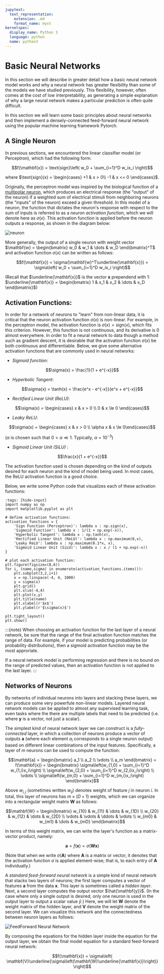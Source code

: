 ```yaml
---
jupytext:
  text_representation:
    extension: .md
    format_name: myst
kernelspec:
  display_name: Python 3
  language: python
  name: python3
---
```


# Basic Neural Networks

In this section we will describe in greater detail how a basic neural network model works and why a neural network has greater flexibility than some of the models we have studied previously. This flexibility, however, often comes at the cost of low interpretability, as generating a simple explanation of why a large neural network makes a particular prediction is often quite difficult.

In this section we will learn some basic principles about neural networks and then implement a densely-connected feed-forward neural network using the popular machine learning framework Pytorch.

## A Single Neuron

In previous sections, we encountered the linear classifier model (or Perceptron), which had the following form:

$$f(\mathbf{x}) = \text{sign}\left( w_0 + \sum_{i=1}^D w_ix_i \right)$$

where $\text{sign}(x) = \begin{cases} +1 &  x > 0\\ -1 & x <= 0 \end{cases}$.

Originally, the perceptron model was inspired by the biological function of a [multipolar neuron](https://en.wikipedia.org/wiki/Multipolar_neuron), which produces an electrical response (the "output" of the neuron) if a weighted sum of electrical stimuli from neighboring neurons (the "inputs" of the neuron) exceed a given threshold. In this model of a neuron, the function that dictates the neuron's response with respect to the sum of inputs is referred to as a _neuron activation function_, which we will denote here as $\sigma(x)$. This activation function is applied before the neuron outputs a response, as shown in the diagram below:

![neuron](neuron.svg)

More generally, the output of a single neuron with weight vector $\mathbf{w} = \begin{bmatrix} w_0 & w_1 & \dots &  w_D \end{bmatrix}^T$ and activation function $\sigma(x)$ can be written as follows:

$$f(\mathbf{x}) = \sigma(\mathbf{w}^T\underline{\mathbf{x}}) = \sigma\left( w_0 + \sum_{i=1}^D w_ix_i \right)$$

(Recall that $\underline{\mathbf{x}}$ is the vector $\mathbf{x}$ prependend with $1$: $\underline{\mathbf{x}} = \begin{bmatrix} 1 & x_1 & x_2 & \dots & x_D \end{bmatrix}$)

## Activation Functions:

In order for a network of neurons to "learn" from non-linear data, it is critical that the neuron activation function $\sigma(x)$ is non-linear. For example, in the perceptron model, the activation function is $\sigma(x) = \text{sign}(x)$, which fits this criterion. However, this function is not continuous, and its derivative is $0$ almost everywhere. In order to fit a neural network to data though a method such as gradient descent, it is desirable that the activation function $\sigma(x)$ be both continuous and differentiable. Below, we give some alternative activation functions that are commonly used in neural networks:

* _Sigmoid function_: 

$$\sigma(x) = \frac{1}{1 + e^{-x}}$$

* _Hyperbolic Tangent_: 

$$\sigma(x) = \tanh(x) = \frac{e^x - e^{-x}}{e^x + e^{-x}}$$

* _Rectified Linear Unit (ReLU)_: 

$$\sigma(x) = \begin{cases} x & x > 0 \\ 0 & x \le 0 \end{cases}$$

* _Leaky ReLU_: 

$$\sigma(x) = \begin{cases} x & x > 0 \\ \alpha x & x \le 0\end{cases}$$

($\alpha$ is chosen such that $0 < \alpha \ll 1$. Typically, $\alpha = 10^{-3}$)

* _Sigmoid Linear Unit (SiLU)_ : 

$$\frac{x}{1 + e^{-x}}$$

The activation function used is chosen depending on the kind of outputs desired for each neuron and the kind of model being used. In most cases, the ReLU activation function is a good choice.

Below, we write some Python code that visualizes each of these activation functions:

```{code-cell}
:tags: [hide-input]
import numpy as np
import matplotlib.pyplot as plt

# define activation functions:
activation_functions = {
    'Sign Function (Perceptron)': lambda x : np.sign(x),
    'Sigmoid Function': lambda x : 1/(1 + np.exp(-x)),
    'Hyperbolic Tangent': lambda x : np.tanh(x),
    'Rectified Linear Unit (ReLU)': lambda x : np.maximum(0,x),
    'Leaky ReLU': lambda x : np.maximum(0.1*x, x),
    'Sigmoid Linear Unit (SiLU)': lambda x : x / (1 + np.exp(-x))
}

# plot each activation function:
plt.figure(figsize=(8,6))
for i, (name,sigma) in enumerate(activation_functions.items()):
    plt.subplot(3,2,i+1)
    x = np.linspace(-4, 4, 1000)
    y = sigma(x)
    plt.grid()
    plt.xlim(-4,4)
    plt.plot(x,y)
    plt.title(name)
    plt.xlabel(r'$x$')
    plt.ylabel(r'$\sigma(x)$')

plt.tight_layout()
plt.show()
```


:::{note}
When choosing an activation function for the last layer of a neural network, be sure that the range of the final activation function matches the range of data. For example, if your model is predicting probabilities (or probability distributions), then a sigmoid activation function may be the most approriate. 

If a neural network model is performing regression and there is no bound on the range of predicted values, then an activation function is not applied to the last layer.
:::

## Networks of Neurons

By networks of individual neurons into layers and stacking these layers, we can produce some very powerfule non-linear models. Layered neural network models can be applied to almost any supervised learning task, even tasks where the there are multiple labels that need to be predicted (i.e. where $\mathbf{y}$ is a vector, not just a scalar).

The simplest kind of neural network layer we can construct is a _fully-connected_ layer, in which a collection of neurons produce a vector of outputs $\mathbf{a}$ (where each element $a_i$ corresponds to a single neuron output) based on different linear combinations of the input features. Specifically, a layer of $m$ neurons can be used to compute the function:

$$\mathbf{a} = \begin{bmatrix} a_1 \\ a_2 \\ \vdots \\ a_m \end{bmatrix} = f(\mathbf{x}) = \begin{bmatrix} 
\sigma\left(w_{1,0} + \sum_{i=1}^D w_{1,i}x_i\right) \\ 
\sigma\left(w_{2,0} + \sum_{i=1}^D w_{2,i}x_i\right) \\
\vdots \\
\sigma\left(w_{m,0} + \sum_{i=1}^D w_{m,i}x_i\right)
\end{bmatrix}$$

Above $w_{i,j}$ (sometimes written $w_{ij}$) denotes weight of feature $j$ in neuron $i$. In total, this layer of neurons has $m \times (D+1)$ weights, which we can organize into a rectangular weight matrix $\mathbf{W}$ as follows:

$$\mathbf{W} = \begin{bmatrix}
w_{10} & w_{11} & \dots & w_{1D} \\
w_{20} & w_{12} & \dots & w_{2D} \\
\vdots & \vdots & \ddots & \vdots \\
w_{m0} & w_{m1} & \dots  & w_{mD}
\end{bmatrix}$$

In terms of this weight matrix, we can write the layer's function as a matrix-vector product, namely:

$$\mathbf{a} = f(\mathbf{x}) = \sigma(\mathbf{W}\mathbf{x})$$

(Note that when we write $\sigma(\mathbf{A})$ where $\mathbf{A}$ is a matrix or vector, it denotes that the activation function $\sigma$ is applied element-wise; that is, to each entry of $\mathbf{A}$ individually.)


A _standard feed-forward neural network_ is a simple kind of neural network that stacks two layers of neurons; the first layer computes a vector of features $\mathbf{a}$ from the data $\mathbf{x}$. This layer is sometimes called a _hidden layer_. Next, a second layer computes the output vector $\hat{\mathbf{y}}$. (In the case where only a single output is desired, only one neuron is used in the output layer to output a scalar value $\hat{y}$.) Here, we will let $\mathbf{W}$ denote the weight matrix of the hidden layer, and $\mathbf{V}$ denote the weight matrix of the second layer. We can visualize this network and the connectedness between neuron layers as follows:

![FeedForward Neural Network](simple_nn.svg)

By composing the equations for the hidden layer inside the equation for the output layer, we obtain the final model equation for a standard feed-forward neural network:

$$f(\mathbf{x}) = \sigma\left( \mathbf{V}\underline{\sigma\left(\mathbf{W}\underline{\mathbf{x}}\right)} \right)$$
